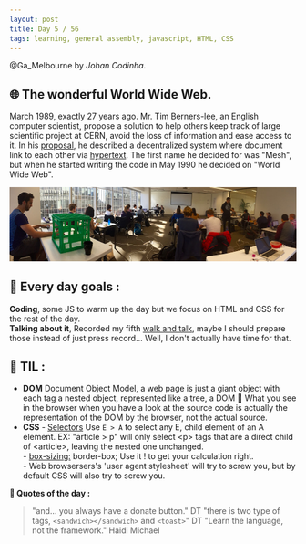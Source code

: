 ```yaml
---
layout: post
title: Day 5 / 56
tags: learning, general assembly, javascript, HTML, CSS
---
```

@Ga_Melbourne by *Johan Codinha*.  

## :globe_with_meridians: The wonderful World Wide Web.  

March 1989, exactly 27 years ago. Mr. Tim Berners-lee, an English computer scientist, propose a solution to help others keep track of large scientific project at CERN, avoid the loss of information and ease access to it. In his [proposal](https://www.w3.org/History/1989/proposal.html), he described a decentralized system where document link to each other via [hypertext](https://en.wikipedia.org/wiki/Hypertext). The first name he decided for was "Mesh", but when he started writing the code in May 1990 he decided on "World Wide Web".  

![classRoom](/images/classRoom.jpg)  

## :dart: Every day goals :  

**Coding**, some JS to warm up the day but we focus on HTML and CSS for the rest of the day.  
**Talking about it**, Recorded my fifth [walk and talk](https://soundcloud.com/johan-c-819300950/walk-and-talk-day-4-58), maybe I should prepare those instead of just press record... Well, I don't actually have time for that.

## :book: TIL :

- **DOM** Document Object Model, a web page is just a giant object with each tag a nested object, represented like a tree, a DOM :evergreen_tree:
What you see in the browser when you have a look at the source code is actually the representation of the DOM by the browser, not the actual source.
- **CSS**
        - [Selectors](https://developer.mozilla.org/en/docs/Web/Guide/CSS/Getting_started/Selectors)  Use `E > A` to select any E, child element of an A element. EX:  "article > p" will only select  <p\> tags that are a direct child of <article\>, leaving the nested one unchanged.  
        - [box-sizing:](https://developer.mozilla.org/en/docs/Web/CSS/box-sizing) border-box; Use it ! to get your calculation right.  
        - Web browsersers's 'user agent stylesheet' will try to screw you, but by default CSS will also try to screw you.  
        
**:shell: Quotes of the day :**  

> "and... you always have a donate button." DT
> "there is two type of tags, `<sandwich></sandwich>` and `<toast>`" DT
> "Learn the language, not the framework." Haidi Michael

